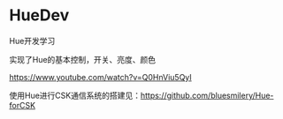 # HueDev
Hue开发学习

实现了Hue的基本控制，开关、亮度、颜色

https://www.youtube.com/watch?v=Q0HnViu5QyI



使用Hue进行CSK通信系统的搭建见：https://github.com/bluesmilery/Hue-forCSK

